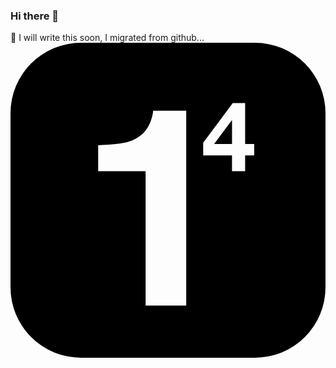 ### Hi there 👋
 🔭 I will write this soon, I migrated from github...
 <svg role="img" viewBox="0 0 24 24" xmlns="http://www.w3.org/2000/svg"><title>1.1.1.1</title><path d="M5.389 0A5.377 5.377 0 0 0 0 5.389V18.61A5.377 5.377 0 0 0 5.389 24H18.61A5.377 5.377 0 0 0 24 18.611V5.39A5.377 5.377 0 0 0 18.611 0Zm11.546 4.595h.942v3.122h.69v.868h-.69v1.201h-1.001V8.585H14.68v-.964zm-6.07.589h2.523v14.842h-3.094V9.79H6.68V7.805c.95-.042 1.616-.103 1.997-.184.606-.13 1.1-.39 1.48-.779.26-.266.457-.62.592-1.064.077-.267.116-.464.116-.594Zm5.989.73L15.513 7.72h1.365V5.915Z"/></svg>


